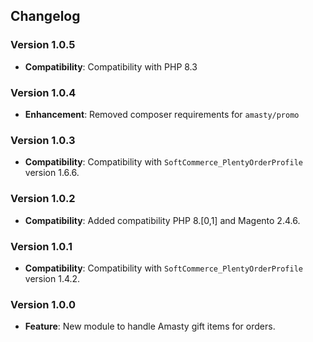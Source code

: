 ## Changelog

### Version 1.0.5
- **Compatibility**: Compatibility with PHP 8.3

### Version 1.0.4
- **Enhancement**: Removed composer requirements for `amasty/promo`

### Version 1.0.3
- **Compatibility**: Compatibility with `SoftCommerce_PlentyOrderProfile` version 1.6.6.

### Version 1.0.2
- **Compatibility**: Added compatibility PHP 8.[0,1] and Magento 2.4.6.

### Version 1.0.1
- **Compatibility**: Compatibility with `SoftCommerce_PlentyOrderProfile` version 1.4.2.

### Version 1.0.0
- **Feature**: New module to handle Amasty gift items for orders.
